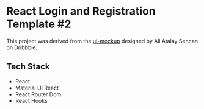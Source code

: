 # React Login and Registration Template #2

This project was derived from the [ui-mockup](https://dribbble.com/shots/15468484-Edupark-Login-Logo) designed by Ali Atalay Sencan on Dribbble. 

## Tech Stack

- React
- Material UI React
- React Router Dom
- React Hooks
